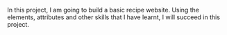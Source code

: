 In this project, I am going to build a basic recipe website.
Using the elements, attributes and other skills that I have learnt, I will succeed in this project.